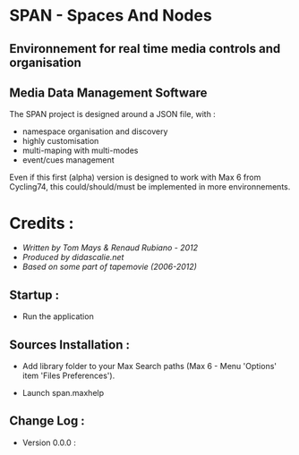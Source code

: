 # SPAN - Spaces And Nodes
## Environnement for real time media controls and organisation
## Media Data Management Software 

The SPAN project is designed around a JSON file, with :    
*    namespace organisation and discovery    
*    highly customisation    
*    multi-maping with multi-modes    
*    event/cues management    

Even if this first (alpha) version is designed to work with Max 6 from Cycling74, this could/should/must be implemented in more environnements.

# Credits : 
* *Written by Tom Mays & Renaud Rubiano - 2012*
* *Produced by didascalie.net*
* *Based on some part of tapemovie (2006-2012)*
## Startup : 
* Run the application    
## Sources Installation :     
* Add library folder to your Max Search paths (Max 6 - Menu 'Options' item 'Files Preferences').

* Launch span.maxhelp

## Change Log : 

* Version 0.0.0 : 